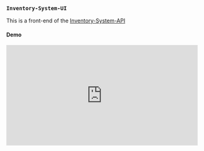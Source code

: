 ### `Inventory-System-UI`
This is a front-end of the [Inventory-System-API](https://github.com/abrehan2/Inventory-System-API.git)
#### Demo
<div style="width:100%;height:0px;position:relative;padding-bottom:52.656%;"><iframe src="https://streamable.com/e/hnt2h9" frameborder="0" width="100%" height="100%" allowfullscreen style="width:100%;height:100%;position:absolute;left:0px;top:0px;overflow:hidden;"></iframe></div>

